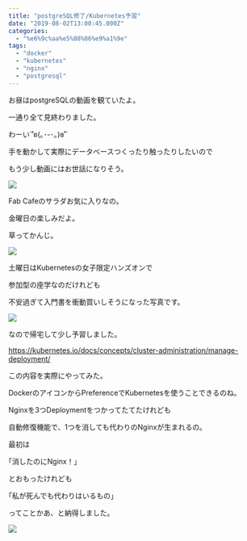 ```yaml
---
title: "postgreSQL修了/Kubernetes予習"
date: "2019-08-02T13:00:45.000Z"
categories: 
  - "%e6%9c%aa%e5%88%86%e9%a1%9e"
tags: 
  - "docker"
  - "kubernetes"
  - "nginx"
  - "postgresql"
---
```


お昼はpostgreSQLの動画を観ていたよ。

一通り全て見終わりました。

わーい˙˚ʚ(｡･-･｡)ɞ˚˙

手を動かして実際にデータベースつくったり触ったりしたいので

もう少し動画にはお世話になりそう。

![](images/img_20190804_0106052443209444192233554.jpg)

Fab Cafeのサラダお気に入りなの。

金曜日の楽しみだよ。

草ってかんじ。

![](images/2019-08-02-12-26-497439448017519774640.jpg)

土曜日はKubernetesの女子限定ハンズオンで

参加型の座学なのだけれども

不安過ぎて入門書を衝動買いしそうになった写真です。

![](images/2019-08-03-09-08-038060843592631354759.jpg)

なので帰宅して少し予習しました。

https://kubernetes.io/docs/concepts/cluster-administration/manage-deployment/

この内容を実際にやってみた。

DockerのアイコンからPreferenceでKubernetesを使うことできるのね。

Nginxを3つDeploymentをつかってたてたけれども

自動修復機能で、1つを消しても代わりのNginxが生まれるの。

最初は

｢消したのにNginx！｣

とおもったけれども

｢私が死んでも代わりはいるもの｣

ってことかあ、と納得しました。

![](images/screen-shot-2018-02-15-at-81188271232691682188.png)
